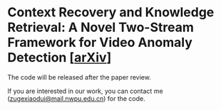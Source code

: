 # Context Recovery and Knowledge Retrieval: A Novel Two-Stream Framework for Video Anomaly Detection [[arXiv](https://arxiv.org/abs/2209.02899)]

The code will be released after the paper review.

If you are interested in our work, you can contact me (zugexiaodui@mail.nwpu.edu.cn) for the code.
